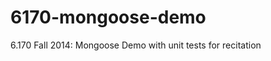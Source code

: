 6170-mongoose-demo
==================

6.170 Fall 2014: Mongoose Demo with unit tests for recitation
